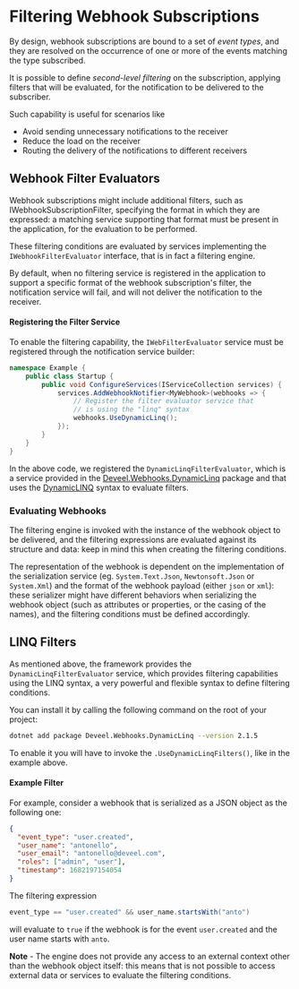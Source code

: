 # Filtering Webhook Subscriptions

By design, webhook subscriptions are bound to a set of _event types_, and they are resolved on the occurrence of one or more of the events matching the type subscribed.

It is possible to define _second-level filtering_ on the subscription, applying filters that will be evaluated, for the notification to be delivered to the subscriber.

Such capability is useful for scenarios like

* Avoid sending unnecessary notifications to the receiver
* &#x20;Reduce the load on the receiver
* Routing the delivery of the notifications to different receivers

## Webhook Filter Evaluators

Webhook subscriptions might include additional filters, such as IWebhookSubscriptionFilter, specifying the format in which they are expressed: a matching service supporting that format must be present in the application, for the evaluation to be performed.

These filtering conditions are evaluated by services implementing the `IWebhookFilterEvaluator` interface, that is in fact a filtering engine.

By default, when no filtering service is registered in the application to support a specific format of the webhook subscription's filter, the notification service will fail, and will not deliver the notification to the receiver.

#### Registering the Filter Service

To enable the filtering capability, the `IWebFilterEvaluator` service must be registered through the notification service builder:

```csharp
namespace Example {
    public class Startup {
        public void ConfigureServices(IServiceCollection services) {
            services.AddWebhookNotifier<MyWebhook>(webhooks => {
                // Register the filter evaluator service that
                // is using the "linq" syntax
                webhooks.UseDynamicLinq();
            });
        }
    }
}
```

In the above code, we registered the `DynamicLinqFilterEvaluator`, which is a service provided in the [Deveel.Webhooks.DynamicLinq](https://www.nuget.org/packages/Deveel.Webhooks.DynamicLinq) package and that uses the [DynamicLINQ](https://dynamic-linq.net/) syntax to evaluate filters.

### Evaluating Webhooks

The filtering engine is invoked with the instance of the webhook object to be delivered, and the filtering expressions are evaluated against its structure and data: keep in mind this when creating the filtering conditions.

The representation of the webhook is dependent on the implementation of the serialization service (eg. `System.Text.Json`, `Newtonsoft.Json` or `System.Xml`) and the format of the webhook payload (either `json` or `xml`): these serializer might have different behaviors when serializing the webhook object (such as attributes or properties, or the casing of the names), and the filtering conditions must be defined accordingly.

## LINQ Filters

As mentioned above, the framework provides the `DynamicLinqFilterEvaluator` service, which provides filtering capabilities using the LINQ syntax, a very powerful and flexible syntax to define filtering conditions.

You can install it by calling the following command on the root of your project:

```bash
dotnet add package Deveel.Webhooks.DynamicLinq --version 2.1.5
```

To enable it you will have to invoke the `.UseDynamicLinqFilters()`, like in the example above.

#### Example Filter

For example, consider a webhook that is serialized as a JSON object as the following one:

```json
{
  "event_type": "user.created",
  "user_name": "antonello",
  "user_email": "antonello@deveel.com",
  "roles": ["admin", "user"],
  "timestamp": 1682197154054
}
```

The filtering expression

```csharp
event_type == "user.created" && user_name.startsWith("anto")
```

will evaluate to `true` if the webhook is for the event `user.created` and the user name starts with `anto`.

**Note** - The engine does not provide any access to an external context other than the webhook object itself: this means that is not possible to access external data or services to evaluate the filtering conditions.
